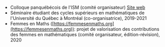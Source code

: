 * Colloque panquébécois de l'ISM (comité organisateur) [Site web](https://event.fourwaves.com/fr/ismcolloque2024/pages)
* Séminaire étudiant des cycles supérieurs en mathématiques de l'Université du Québec à Montréal (co-organisatrice), 2019-2021
* Femmes en Maths ([https://femmesenmaths.org](https://femmesenmaths.org)): projet de valorisation des contributions des femmes en mathématiques (comité organisateur, édition-révision), 2020


